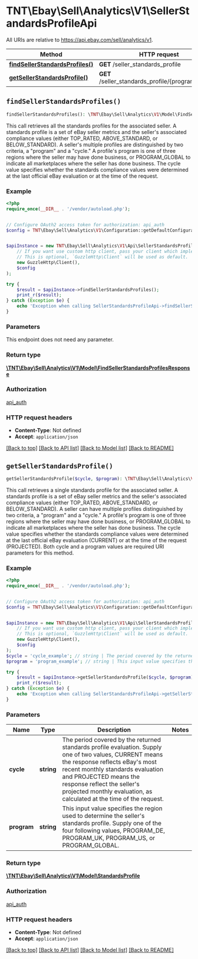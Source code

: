 # TNT\Ebay\Sell\Analytics\V1\SellerStandardsProfileApi

All URIs are relative to https://api.ebay.com/sell/analytics/v1.

Method | HTTP request | Description
------------- | ------------- | -------------
[**findSellerStandardsProfiles()**](SellerStandardsProfileApi.md#findSellerStandardsProfiles) | **GET** /seller_standards_profile | 
[**getSellerStandardsProfile()**](SellerStandardsProfileApi.md#getSellerStandardsProfile) | **GET** /seller_standards_profile/{program}/{cycle} | 


## `findSellerStandardsProfiles()`

```php
findSellerStandardsProfiles(): \TNT\Ebay\Sell\Analytics\V1\Model\FindSellerStandardsProfilesResponse
```



This call retrieves all the standards profiles for the associated seller. A standards profile is a set of eBay seller metrics and the seller's associated compliance values (either TOP_RATED, ABOVE_STANDARD, or BELOW_STANDARD). A seller's multiple profiles are distinguished by two criteria, a &quot;program&quot; and a &quot;cycle.&quot; A profile's program is one of three regions where the seller may have done business, or PROGRAM_GLOBAL to indicate all marketplaces where the seller has done business. The cycle value specifies whether the standards compliance values were determined at the last official eBay evaluation or at the time of the request.

### Example

```php
<?php
require_once(__DIR__ . '/vendor/autoload.php');


// Configure OAuth2 access token for authorization: api_auth
$config = TNT\Ebay\Sell\Analytics\V1\Configuration::getDefaultConfiguration()->setAccessToken('YOUR_ACCESS_TOKEN');


$apiInstance = new TNT\Ebay\Sell\Analytics\V1\Api\SellerStandardsProfileApi(
    // If you want use custom http client, pass your client which implements `GuzzleHttp\ClientInterface`.
    // This is optional, `GuzzleHttp\Client` will be used as default.
    new GuzzleHttp\Client(),
    $config
);

try {
    $result = $apiInstance->findSellerStandardsProfiles();
    print_r($result);
} catch (Exception $e) {
    echo 'Exception when calling SellerStandardsProfileApi->findSellerStandardsProfiles: ', $e->getMessage(), PHP_EOL;
}
```

### Parameters

This endpoint does not need any parameter.

### Return type

[**\TNT\Ebay\Sell\Analytics\V1\Model\FindSellerStandardsProfilesResponse**](../Model/FindSellerStandardsProfilesResponse.md)

### Authorization

[api_auth](../../README.md#api_auth)

### HTTP request headers

- **Content-Type**: Not defined
- **Accept**: `application/json`

[[Back to top]](#) [[Back to API list]](../../README.md#endpoints)
[[Back to Model list]](../../README.md#models)
[[Back to README]](../../README.md)

## `getSellerStandardsProfile()`

```php
getSellerStandardsProfile($cycle, $program): \TNT\Ebay\Sell\Analytics\V1\Model\StandardsProfile
```



This call retrieves a single standards profile for the associated seller. A standards profile is a set of eBay seller metrics and the seller's associated compliance values (either TOP_RATED, ABOVE_STANDARD, or BELOW_STANDARD). A seller can have multiple profiles distinguished by two criteria, a &quot;program&quot; and a &quot;cycle.&quot; A profile's program is one of three regions where the seller may have done business, or PROGRAM_GLOBAL to indicate all marketplaces where the seller has done business. The cycle value specifies whether the standards compliance values were determined at the last official eBay evaluation (CURRENT) or at the time of the request (PROJECTED). Both cycle and a program values are required URI parameters for this method.

### Example

```php
<?php
require_once(__DIR__ . '/vendor/autoload.php');


// Configure OAuth2 access token for authorization: api_auth
$config = TNT\Ebay\Sell\Analytics\V1\Configuration::getDefaultConfiguration()->setAccessToken('YOUR_ACCESS_TOKEN');


$apiInstance = new TNT\Ebay\Sell\Analytics\V1\Api\SellerStandardsProfileApi(
    // If you want use custom http client, pass your client which implements `GuzzleHttp\ClientInterface`.
    // This is optional, `GuzzleHttp\Client` will be used as default.
    new GuzzleHttp\Client(),
    $config
);
$cycle = 'cycle_example'; // string | The period covered by the returned standards profile evaluation. Supply one of two values, CURRENT means the response reflects eBay's most recent monthly standards evaluation and PROJECTED means the response reflect the seller's projected monthly evaluation, as calculated at the time of the request.
$program = 'program_example'; // string | This input value specifies the region used to determine the seller's standards profile. Supply one of the four following values, PROGRAM_DE, PROGRAM_UK, PROGRAM_US, or PROGRAM_GLOBAL.

try {
    $result = $apiInstance->getSellerStandardsProfile($cycle, $program);
    print_r($result);
} catch (Exception $e) {
    echo 'Exception when calling SellerStandardsProfileApi->getSellerStandardsProfile: ', $e->getMessage(), PHP_EOL;
}
```

### Parameters

Name | Type | Description  | Notes
------------- | ------------- | ------------- | -------------
 **cycle** | **string**| The period covered by the returned standards profile evaluation. Supply one of two values, CURRENT means the response reflects eBay&#39;s most recent monthly standards evaluation and PROJECTED means the response reflect the seller&#39;s projected monthly evaluation, as calculated at the time of the request. |
 **program** | **string**| This input value specifies the region used to determine the seller&#39;s standards profile. Supply one of the four following values, PROGRAM_DE, PROGRAM_UK, PROGRAM_US, or PROGRAM_GLOBAL. |

### Return type

[**\TNT\Ebay\Sell\Analytics\V1\Model\StandardsProfile**](../Model/StandardsProfile.md)

### Authorization

[api_auth](../../README.md#api_auth)

### HTTP request headers

- **Content-Type**: Not defined
- **Accept**: `application/json`

[[Back to top]](#) [[Back to API list]](../../README.md#endpoints)
[[Back to Model list]](../../README.md#models)
[[Back to README]](../../README.md)
